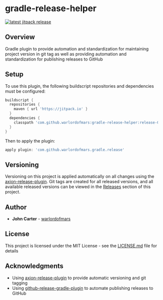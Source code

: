 # gradle-release-helper

[![latest jitpack release](https://jitpack.io/v/warlordofmars/gradle-release-helper.svg)](https://jitpack.io/#warlordofmars/gradle-release-helper)

## Overview

Gradle plugin to provide automation and standardization for maintaining project version in git tag as well as providing automation and standardization for publishing releases to GitHub

## Setup

To use this plugin, the following buildscript repositories and dependencies must be configured:

```gradle
buildscript {
  repositories {
    maven { url 'https://jitpack.io' }
  }
  dependencies {
    classpath 'com.github.warlordofmars:gradle-release-helper:release-0.1.3'
  }
}
```

Then to apply the plugin:

```gradle
apply plugin: 'com.github.warlordofmars.gradle.release'
```

## Versioning

Versioning on this project is applied automatically on all changes using the [axion-release-plugin](https://github.com/allegro/axion-release-plugin).  Git tags are created for all released versions, and all available released versions can be viewed in the [Releases](https://github.com/warlordofmars/gradle-release-helper/releases) section of this project.

## Author

* **John Carter** - [warlordofmars](https://github.com/warlordofmars)

## License

This project is licensed under the MIT License - see the [LICENSE.md](LICENSE.md) file for details

## Acknowledgments

* Using [axion-release-plugin](https://github.com/allegro/axion-release-plugin) to provide automatic versioning and git tagging
* Using [github-release-gradle-plugin](https://github.com/BreadMoirai/github-release-gradle-plugin) to automate publishing releases to GitHub